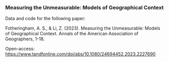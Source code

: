 ### Measuring the Unmeasurable: Models of Geographical Context

Data and code for the following paper:

Fotheringham, A. S., & Li, Z. (2023). Measuring the Unmeasurable: Models of Geographical Context. Annals of the American Association of Geographers, 1-18.

Open-access: https://www.tandfonline.com/doi/abs/10.1080/24694452.2023.2227690
